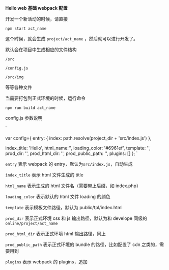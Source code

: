 **Hello web 基础 webpack 配置**

开发一个新活动的时候，请直接

`npm start act_name`

这个时候，就会生成 `project/act_name` ，然后就可以进行开发了。

默认会在项目中生成相应的文件结构

`/src`

`/config.js`

`/src/img`

等等各种文件

当需要打包到正式环境的时候，运行命令

`npm run build act_name`

config.js 参数说明

`

var config={
entry: {
index: path.resolve(project_dir + 'src/index.js')
},

index_title: 'Hello',
html_name:'',
loading_color: '#6961ef',
template: '',
prod_dir: '',
prod_html_dir: '',
prod_public_path: '',
plugins: []
};
`

`entry` 表示 webpack 的 entry，默认为`src/index.js`，自动生成

`index_title` 表示 html 文件生成的 title

`html_name` 表示生成的 html 文件名（需要带上后缀，如 index.php）

`loading_color` 表示默认的 html 文件 loading 的颜色

`template` 表示模板文件路径，默认为 public/tpl/index.html

`prod_dir` 表示正式环境 css 和 js 输出路径，默认为和 develope 同级的`online/project/act_name`

`prod_html_dir` 表示正式环境 html 输出路径，同上

`prod_public_path` 表示正式环境的 bundle 的路径，比如配置了 cdn 之类的，需要用到

`plugins` 表示 webpack 的 plugins，追加
